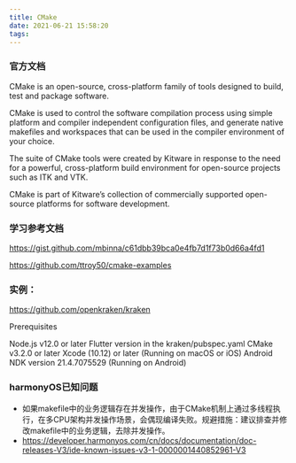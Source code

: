 ```yaml
---
title: CMake
date: 2021-06-21 15:58:20
tags:
---
```

### 官方文档
CMake is an open-source, cross-platform family of tools designed to build, test and package software. 

CMake is used to control the software compilation process using simple platform and compiler independent configuration files, and generate native makefiles and workspaces that can be used in the compiler environment of your choice. 

The suite of CMake tools were created by Kitware in response to the need for a powerful, cross-platform build environment for open-source projects such as ITK and VTK.

CMake is part of Kitware’s collection of commercially supported open-source platforms for software development.

### 学习参考文档
https://gist.github.com/mbinna/c61dbb39bca0e4fb7d1f73b0d66a4fd1

https://github.com/ttroy50/cmake-examples

### 实例：
https://github.com/openkraken/kraken

Prerequisites

Node.js v12.0 or later
Flutter version in the kraken/pubspec.yaml
CMake v3.2.0 or later
Xcode (10.12) or later (Running on macOS or iOS)
Android NDK version 21.4.7075529 (Running on Android)

### harmonyOS已知问题
- 如果makefile中的业务逻辑存在并发操作，由于CMake机制上通过多线程执行，在多CPU架构并发操作场景，会偶现编译失败。规避措施：建议排查并修改makefile中的业务逻辑，去除并发操作。
- https://developer.harmonyos.com/cn/docs/documentation/doc-releases-V3/ide-known-issues-v3-1-0000001440852961-V3